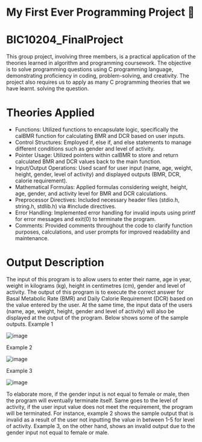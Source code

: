 # My First Ever Programming Project 🚀 
# BIC10204_FinalProject
This group project, involving three members, is a practical application of the theories learned in algorithm and programming coursework. The objective is to solve programming questions using C programming language, demonstrating proficiency in coding, problem-solving, and creativity. The project also requires us to apply as many C programming theories that we have learnt.
solving the question.

# Theories Applied
- Functions: Utilized functions to encapsulate logic, specifically the calBMR function for calculating BMR and DCR based on user inputs.
- Control Structures: Employed if, else if, and else statements to manage different conditions such as gender and level of activity.
- Pointer Usage: Utilized pointers within calBMR to store and return calculated BMR and DCR values back to the main function.
- Input/Output Operations: Used scanf for user input (name, age, weight, height, gender, level of activity) and displayed outputs (BMR, DCR, calorie requirement).
- Mathematical Formulas: Applied formulas considering weight, height, age, gender, and activity level for BMR and DCR calculations.
- Preprocessor Directives: Included necessary header files (stdio.h, string.h, stdlib.h) via #include directives.
- Error Handling: Implemented error handling for invalid inputs using printf for error messages and exit(0) to terminate the program.
- Comments: Provided comments throughout the code to clarify function purposes, calculations, and user prompts for improved readability and maintenance.

# Output Description
The input of this program is to allow users to enter their name, age in year, weight in kilograms (kg), height in centimetres (cm), gender and level of activity. The output of this program is to execute the correct answer for Basal Metabolic Rate (BMR) and Daily Calorie Requirement (DCR) based on the value entered by the user. At the same time, the input data of the users (name, age, weight, height, gender and level of activity) will also be displayed at the output of the program. Below shows some of the sample outputs.
Example 1

![image](https://github.com/ZuanAce/BIC10204_FinalProject/assets/147037911/21d4850a-d386-4897-97b4-47763e7b64b4)

Example 2

![image](https://github.com/ZuanAce/BIC10204_FinalProject/assets/147037911/bcf9d350-9c8b-44b5-9971-b7c8b95dbcbc)

Example 3

![image](https://github.com/ZuanAce/BIC10204_FinalProject/assets/147037911/93924ba2-cf0a-4161-a710-368c8d1b742a)

To elaborate more, if the gender input is not equal to female or male, then the program will eventually terminate itself. Same goes to the level of activity, if the user input value does not meet the requirement, the program will be terminated. For instance, example 2 shows the sample output that is invalid as a result of the user not inputting the value in between 1-5 for level of activity. Example 3, on the other hand, shows an invalid output due to the gender input not equal
to female or male.

